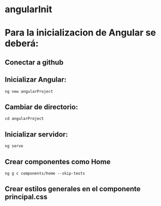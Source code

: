 # angularInit

# Para la inicializacion de Angular se deberá:

## Conectar a github

## Inicializar Angular:

`ng new angularProject`

## Cambiar de directorio:

`cd angularProject`

## Inicializar servidor:

`ng serve`

## Crear componentes como Home

`ng g c components/home --skip-tests`

## Crear estilos generales en el componente principal.css
